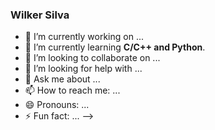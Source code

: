 ### Wilker Silva

- 🔭 I’m currently working on ...
- 🌱 I’m currently learning **C/C++ and Python**.
- 👯 I’m looking to collaborate on ...
- 🤔 I’m looking for help with ...
- 💬 Ask me about ...
- 📫 How to reach me: ...
- 😄 Pronouns: ...
- ⚡ Fun fact: ...
-->
